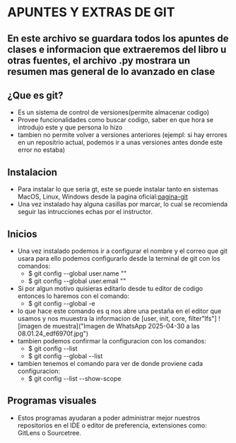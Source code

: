 # APUNTES Y EXTRAS DE GIT

## En este archivo se guardara todos los apuntes de clases e informacion que extraeremos del libro u otras fuentes, el archivo .py mostrara un resumen mas general de lo avanzado en clase

## ¿Que es git?
 - Es un sistema de control de versiones(permite almacenar codigo)
 - Provee funcionalidades como buscar codigo, saber en que hora se introdujo este y que persona lo hizo
 - tambien no permite volver a versiones anteriores (ejempl: si hay errores en un repositrio actual, podemos ir a unas versiones antes donde este error no estaba)

## Instalacion
 - Para instalar lo que seria gt, este se puede instalar tanto en sistemas MacOS, Linux, Windows desde la pagina oficial:[pagina-git](https://git-scm.com/)
 - Una vez instalado hay alguna casillas por marcar, lo cual se recomienda seguir las intrucciones echas por el instructor.

 ## Inicios
 - Una vez instalado podemos ir a configurar el nombre y el correo que git usara para ello podemos configurarlo desde la terminal de git con los comandos:
    - $ git config --global user.name "<tu nombre>"
    - $ git config --global user.email "<tu email>"
 - Si por algun motivo quisieras editarlo desde tu editor de codigo entonces lo haremos con el comando:
    - $ git config --global -e
 - lo que hace este comando es q nos abre una pestaña en el editor que usamos y nos muuestra la informacion de [user, init, core, filter"lfs"]
 ![imagen de muestra]("Imagen de WhatsApp 2025-04-30 a las 08.01.24_edf6970f.jpg")
 - tambien podemos confirmar la configuracion con los comandos:
    - $ git config --list
    - $ git config --global --list
 - tambien tenemos el comando para ver de donde proviene cada configuracion:
    - $ git config --list --show-scope
## Programas visuales
 - Estos programas ayudaran a poder administrar mejor nuestros repositorios en el IDE o editor de preferencia, extensiones como: GitLens o Sourcetree.